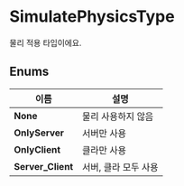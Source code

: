 # **SimulatePhysicsType**


물리 적용 타입이에요. 
## **Enums**

 **이름** | **설명** |
 --- | --- |
**None** |물리 사용하지 않음 |
**OnlyServer** |서버만 사용 |
**OnlyClient** |클라만 사용 |
**Server_Client** |서버, 클라 모두 사용 |
